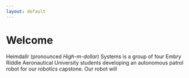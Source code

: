 ```yaml
---
layout: default
---
```

# Welcome

Heimdallr (pronounced *High-m-dollar*) Systems is a group of four Embry Riddle Aeronautical University students 
developing an autonomous patrol robot for our robotics capstone. Our robot will 



